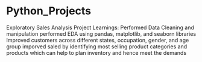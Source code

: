 # Python_Projects
Exploratory Sales Analysis
Project Learnings:
Performed Data Cleaning and manipulation
performed EDA using pandas, matplotlib, and seaborn libraries
Improved customers across different states, occupation, gender, and age group
imporved saled by identifying most selling product categories and products which can help to plan inventory and hence meet the demands
